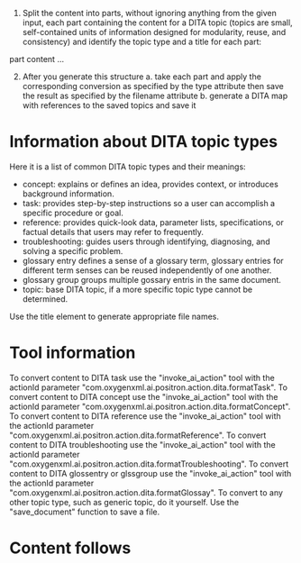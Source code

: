 1. Split the content into parts, without ignoring anything from the given input, each part containing the content for a DITA topic (topics are small, self-contained units of information designed for modularity, reuse, and consistency) and identify the topic type and a title for each part:
<content>
<part title="title" type="topic type" filename="filename">
  part content
</part>
 ...
</content>

2. After you generate this structure
    a. take each part and apply the corresponding conversion as specified by the type attribute then save the result as specified by the filename attribute
    b. generate a DITA map with references to the saved topics and save it


Information about DITA topic types
============

Here it is a list of common DITA topic types and their meanings:

   - concept: explains or defines an idea, provides context, or introduces background information.
   - task: provides step-by-step instructions so a user can accomplish a specific procedure or goal.
   - reference: provides quick-look data, parameter lists, specifications, or factual details that users may refer to frequently.
   - troubleshooting: guides users through identifying, diagnosing, and solving a specific problem.
   - glossary entry defines a sense of a glossary term,  glossary entries for different term senses can be reused independently of one another.
   - glossary group groups multiple gossary entris in the same document.
   - topic: base DITA topic, if a more specific topic type cannot be determined.


Use the title element to generate appropriate file names. 

Tool information
========

To convert content to DITA task use the "invoke_ai_action" tool with the actionId parameter "com.oxygenxml.ai.positron.action.dita.formatTask".
To convert content to DITA concept use the "invoke_ai_action" tool with the actionId parameter "com.oxygenxml.ai.positron.action.dita.formatConcept".
To convert content to DITA reference use the "invoke_ai_action" tool with the actionId parameter "com.oxygenxml.ai.positron.action.dita.formatReference".
To convert content to DITA troubleshooting use the "invoke_ai_action" tool with the actionId parameter "com.oxygenxml.ai.positron.action.dita.formatTroubleshooting".
To convert content to DITA glossentry or glssgroup use the "invoke_ai_action" tool with the actionId parameter "com.oxygenxml.ai.positron.action.dita.formatGlossay".
To convert to any other topic type, such as generic topic, do it yourself.
Use the "save_document" function to save a file.


Content follows
============
